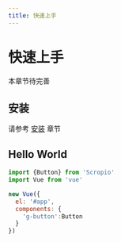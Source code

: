 ```yaml
---
title: 快速上手
---
```


# 快速上手

本章节待完善

## 安装

请参考 [安装](../install/) 章节


## Hello World

```javascript
import {Button} from 'Scropio'
import Vue from 'vue'

new Vue({
  el: '#app',
  components: {
    'g-button':Button
  }
})
```